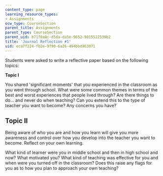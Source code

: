 ```yaml
---
content_type: page
learning_resource_types:
- Assignments
ocw_type: CourseSection
parent_title: Assignments
parent_type: CourseSection
parent_uid: b71f0a8c-d5da-da5e-9652-9015522539b2
title: 'Journal Reflection #1'
uid: eca7f224-fb2e-9f90-6a26-494bbd963071
---
```


Students were asked to write a reflective paper based on the following topics:

**Topic I**

You shared 'significant moments' that you experienced in the classroom as you went through school. What were some common themes in terms of the best and worst experiences that people lived through? Are there things to do… and never do when teaching? Can you extend this to the type of teacher you want to become? Any concerns you have?

Topic II
--------

Being aware of who you are and how you learn will give you more awareness and control over how you develop into the teacher you want to become. Reflect on your own learning.

What kind of learner were you in middle school and then in high school and now? What motivated you? What kind of teaching was effective for you and when were you turned off in the classroom? Does this raise any flags for you as to how you plan to approach your own teaching?